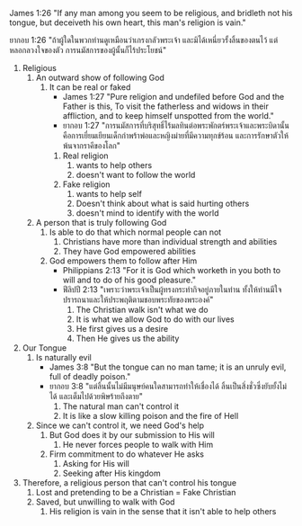 James 1:26 "If any man among you seem to be religious, and bridleth not his tongue, but deceiveth his own heart, this man's religion is vain."

ยากอบ 1:26 "ถ้าผู้ใดในพวกท่านดูเหมือนว่าเกรงกลัวพระเจ้า และมิได้เหนี่ยวรั้งลิ้นของตนไว้ แต่หลอกลวงใจของตัว การนมัสการของผู้นั้นก็ไร้ประโยชน์"

1. Religious
    1. An outward show of following God
        1. It can be real or faked
            - James 1:27 "Pure religion and undefiled before God and the Father is this, To visit the fatherless and widows in their affliction, and to keep himself unspotted from the world."
            - ยากอบ 1:27 "การนมัสการที่บริสุทธิ์ไร้มลทินต่อพระพักตร์พระเจ้าและพระบิดานั้น คือการเยี่ยมเยียนเด็กกำพร้าพ่อและหญิงม่ายที่มีความทุกข์ร้อน และการรักษาตัวให้พ้นจากราคีของโลก"
            1. Real religion 
                1. wants to help others
                2. doesn't want to follow the world
            2. Fake religion 
                1. wants to help self
                2. Doesn't think about what is said hurting others
                3. doesn't mind to identify with the world
    2. A person that is truly following God 
        1. Is able to do that which normal people can not
            1. Christians have more than individual strength and abilities
            2. They have God empowered abilities
        2. God empowers them to follow after Him
            - Philippians 2:13 "For it is God which worketh in you both to will and to do of his good pleasure."
            - ฟีลิปปี 2:13 "เพราะว่าพระเจ้าเป็นผู้ทรงกระทำกิจอยู่ภายในท่าน ทั้งให้ท่านมีใจปรารถนาและให้ประพฤติตามชอบพระทัยของพระองค์"
                 1. The Christian walk isn't what we do
                 2. It is what we allow God to do with our lives
                 3. He first gives us a desire
                 4. Then He gives us the ability
2. Our Tongue
    1. Is naturally evil
        - James 3:8 "But the tongue can no man tame; it is an unruly evil, full of deadly poison."
        - ยากอบ 3:8 "แต่ลิ้นนั้นไม่มีมนุษย์คนใดสามารถทำให้เชื่องได้ ลิ้นเป็นสิ่งชั่วซึ่งยับยั้งไม่ได้ และเต็มไปด้วยพิษร้ายถึงตาย"
            1. The natural man can't control it
            2. It is like a slow killing poison and the fire of Hell
    2. Since we can't control it, we need God's help
        1. But God does it by our submission to His will
            1. He never forces people to walk with Him
        2. Firm commitment to do whatever He asks
            1. Asking for His will
            2. Seeking after His kingdom
3. Therefore, a religious person that can't control his tongue
    1. Lost and pretending to be a Christian = Fake Christian
    2. Saved, but unwilling to walk with God
        1. His religion is vain in the sense that it isn't able to help others
